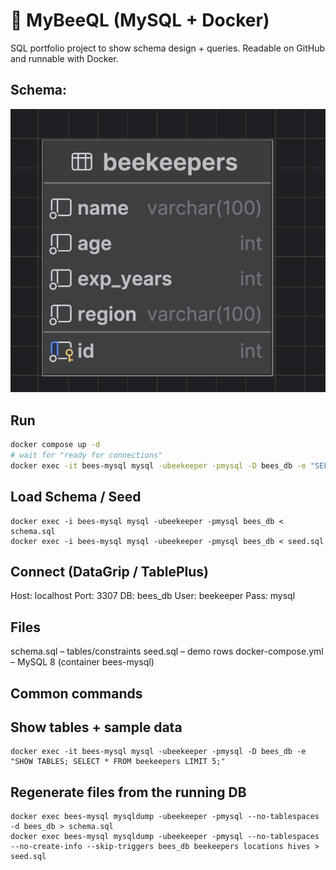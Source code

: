 # 🐝 MyBeeQL (MySQL + Docker)

SQL portfolio project to show schema design + queries. Readable on GitHub and runnable with Docker.

## Schema:
<p align="center">
  <img src="screenshots/schema.png" width="720" alt="Bees ERD">
</p>

## Run
```bash
docker compose up -d
# wait for "ready for connections"
docker exec -it bees-mysql mysql -ubeekeeper -pmysql -D bees_db -e "SELECT 1;"
```

## Load Schema / Seed

```
docker exec -i bees-mysql mysql -ubeekeeper -pmysql bees_db < schema.sql
docker exec -i bees-mysql mysql -ubeekeeper -pmysql bees_db < seed.sql
```
## Connect (DataGrip / TablePlus)

Host: localhost
Port: 3307
DB: bees_db
User: beekeeper
Pass: mysql

## Files
schema.sql
 – tables/constraints
seed.sql
 – demo rows
docker-compose.yml
 – MySQL 8 (container bees-mysql)

## Common commands

## Show tables + sample data
```
docker exec -it bees-mysql mysql -ubeekeeper -pmysql -D bees_db -e "SHOW TABLES; SELECT * FROM beekeepers LIMIT 5;"
```
## Regenerate files from the running DB
```
docker exec bees-mysql mysqldump -ubeekeeper -pmysql --no-tablespaces -d bees_db > schema.sql
docker exec bees-mysql mysqldump -ubeekeeper -pmysql --no-tablespaces --no-create-info --skip-triggers bees_db beekeepers locations hives > seed.sql
```